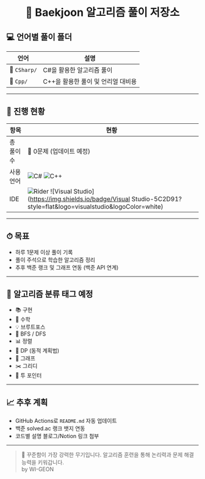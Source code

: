 <h1 align="center">📘 Baekjoon 알고리즘 풀이 저장소</h1>

## 💻 언어별 풀이 폴더

| 언어 | 설명 |
|------|------|
| 🔵 `CSharp/` | C#을 활용한 알고리즘 풀이 |
| 🔷 `Cpp/`    | C++을 활용한 풀이 및 언리얼 대비용 |

---

## 📌 진행 현황

| 항목 | 현황 |
|------|------|
| 총 풀이 수 | 🧩 0문제 (업데이트 예정) |
| 사용 언어 | ![C#](https://img.shields.io/badge/CSharp-239120?style=flat&logo=csharp&logoColor=white) ![C++](https://img.shields.io/badge/C++-00599C?style=flat&logo=cplusplus&logoColor=white) |
| IDE       | ![Rider](https://img.shields.io/badge/Rider-000000?style=flat&logo=JetBrains&logoColor=white) ![Visual Studio](https://img.shields.io/badge/Visual Studio-5C2D91?style=flat&logo=visualstudio&logoColor=white) |

---

## ⏱ 목표

- 하루 1문제 이상 풀이 기록
- 풀이 주석으로 학습한 알고리즘 정리
- 추후 백준 랭크 및 그래프 연동 (백준 API 연계)

---

## 🧠 알고리즘 분류 태그 예정

- 📚 구현
- 🧮 수학
- 💡 브루트포스
- 🔁 BFS / DFS
- 📊 정렬
- 📌 DP (동적 계획법)
- 🧭 그래프
- ✂️ 그리디
- 🔄 투 포인터

---

## 📈 추후 계획

- GitHub Actions로 `README.md` 자동 업데이트
- 백준 solved.ac 랭크 뱃지 연동
- 코드별 설명 블로그/Notion 링크 첨부

---

> 🚀 꾸준함이 가장 강력한 무기입니다.
> 알고리즘 훈련을 통해 논리력과 문제 해결 능력을 키워갑니다.  
> by WI-GEON

